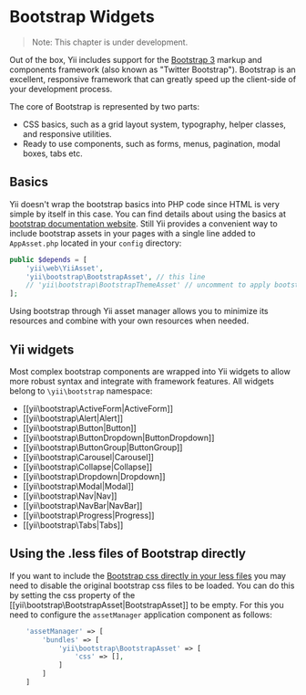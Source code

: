 Bootstrap Widgets
=================

> Note: This chapter is under development.

Out of the box, Yii includes support for the [Bootstrap 3](http://getbootstrap.com/) markup and components framework
(also known as "Twitter Bootstrap"). Bootstrap is an excellent, responsive framework that can greatly speed up the
client-side of your development process.

The core of Bootstrap is represented by two parts:

- CSS basics, such as a grid layout system, typography, helper classes, and responsive utilities.
- Ready to use components, such as forms, menus, pagination, modal boxes, tabs etc.

Basics
------

Yii doesn't wrap the bootstrap basics into PHP code since HTML is very simple by itself in this case. You can find details
about using the basics at [bootstrap documentation website](http://getbootstrap.com/css/). Still Yii provides a
convenient way to include bootstrap assets in your pages with a single line added to `AppAsset.php` located in your
`config` directory:

```php
public $depends = [
    'yii\web\YiiAsset',
    'yii\bootstrap\BootstrapAsset', // this line
    // 'yii\bootstrap\BootstrapThemeAsset' // uncomment to apply bootstrap 2 style to bootstrap 3
];
```

Using bootstrap through Yii asset manager allows you to minimize its resources and combine with your own resources when
needed.

Yii widgets
-----------

Most complex bootstrap components are wrapped into Yii widgets to allow more robust syntax and integrate with
framework features. All widgets belong to `\yii\bootstrap` namespace:

- [[yii\bootstrap\ActiveForm|ActiveForm]]
- [[yii\bootstrap\Alert|Alert]]
- [[yii\bootstrap\Button|Button]]
- [[yii\bootstrap\ButtonDropdown|ButtonDropdown]]
- [[yii\bootstrap\ButtonGroup|ButtonGroup]]
- [[yii\bootstrap\Carousel|Carousel]]
- [[yii\bootstrap\Collapse|Collapse]]
- [[yii\bootstrap\Dropdown|Dropdown]]
- [[yii\bootstrap\Modal|Modal]]
- [[yii\bootstrap\Nav|Nav]]
- [[yii\bootstrap\NavBar|NavBar]]
- [[yii\bootstrap\Progress|Progress]]
- [[yii\bootstrap\Tabs|Tabs]]


Using the .less files of Bootstrap directly
-------------------------------------------

If you want to include the [Bootstrap css directly in your less files](http://getbootstrap.com/getting-started/#customizing)
you may need to disable the original bootstrap css files to be loaded.
You can do this by setting the css property of the [[yii\bootstrap\BootstrapAsset|BootstrapAsset]] to be empty.
For this you need to configure the `assetManager` application component as follows:

```php
    'assetManager' => [
        'bundles' => [
            'yii\bootstrap\BootstrapAsset' => [
                'css' => [],
            ]
        ]
    ]
```
